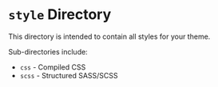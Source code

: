 # `style` Directory
This directory is intended to contain all styles for your theme. 

Sub-directories include:
* `css` - Compiled CSS
* `scss` - Structured SASS/SCSS
